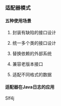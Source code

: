 ### 适配器模式


#### 五种使用场景
1. 封装有缺陷的接口设计

2. 统一多个类的接口设计

3. 替换依赖的外部系统

4. 兼容老版本接口

5. 适配不同格式的数据

#### 适配器在Java日志的应用

Slf4j